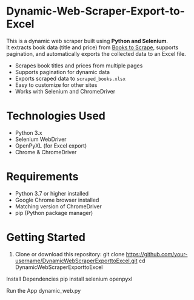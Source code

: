 # Dynamic-Web-Scraper-Export-to-Excel
This is a dynamic web scraper built using **Python and Selenium**.  
It extracts book data (title and price) from [Books to Scrape](https://books.toscrape.com), supports pagination, and automatically exports the collected data to an Excel file.
 - Scrapes book titles and prices from multiple pages
 - Supports pagination for dynamic data
 - Exports scraped data to `scraped_books.xlsx`
 - Easy to customize for other sites
 - Works with Selenium and ChromeDriver


# Technologies Used

- Python 3.x
- Selenium WebDriver
- OpenPyXL (for Excel export)
- Chrome & ChromeDriver


# Requirements

- Python 3.7 or higher installed
- Google Chrome browser installed
- Matching version of ChromeDriver
- pip (Python package manager)


# Getting Started

1. Clone or download this repository:
   git clone https://github.com/your-username/DynamicWebScraperExporttoExcel.git
   cd DynamicWebScraperExporttoExcel


Install Dependencies
pip install selenium openpyxl


Run the App
dynamic_web.py

